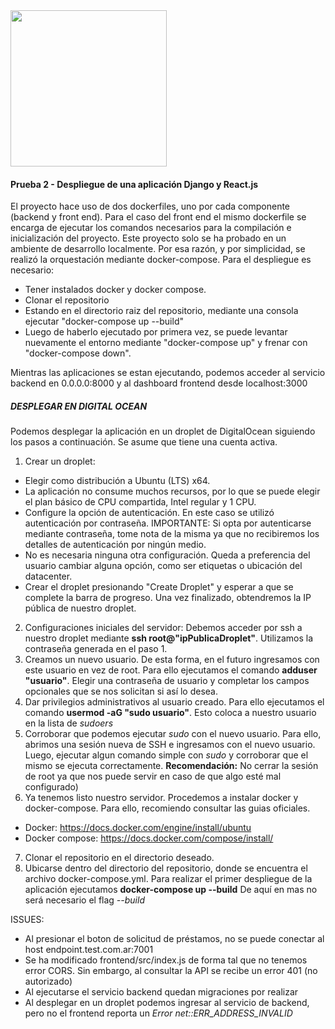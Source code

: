 <img src="https://i.ibb.co/VM5MzBT/craftech-logo3.png=150x" width="250" height="250">

#### Prueba 2 - Despliegue de una aplicación Django y React.js

El proyecto hace uso de dos dockerfiles, uno por cada componente (backend y front end). 
Para el caso del front end el mismo dockerfile se encarga de ejecutar los comandos necesarios para la compilación e inicialización del proyecto.
Este proyecto solo se ha probado en un ambiente de desarrollo localmente. Por esa razón, y por simplicidad, se realizó la orquestación mediante docker-compose.
Para el despliegue es necesario:
 * Tener instalados docker y docker compose. 
 * Clonar el repositorio
 * Estando en el directorio raiz del repositorio, mediante una consola ejecutar "docker-compose up --build"
 * Luego de haberlo ejecutado por primera vez, se puede levantar nuevamente el entorno mediante "docker-compose up" y frenar con "docker-compose down".  

Mientras las aplicaciones se estan ejecutando, podemos acceder al servicio backend en 0.0.0.0:8000 y al dashboard frontend desde localhost:3000


##### DESPLEGAR EN DIGITAL OCEAN

Podemos desplegar la aplicación en un droplet de DigitalOcean siguiendo los pasos a continuación. Se asume que tiene una cuenta activa.
1. Crear un droplet:
*  Elegir como distribución a Ubuntu (LTS) x64.
* La aplicación no consume muchos recursos, por lo que se puede elegir el plan básico de CPU compartida, Intel regular y 1 CPU.
* Configure la opción de autenticación. En este caso se utilizó autenticación por contraseña. IMPORTANTE: Si opta por autenticarse mediante contraseña, tome nota de la misma ya que no recibiremos los detalles de autenticación por ningún medio.
*  No es necesaria ninguna otra configuración. Queda a preferencia del usuario cambiar alguna opción, como ser etiquetas o ubicación del datacenter.
* Crear el droplet presionando "Create Droplet" y esperar a que se complete la barra de progreso. Una vez finalizado, obtendremos la IP pública de nuestro droplet.
2. Configuraciones iniciales del servidor: Debemos acceder por ssh a nuestro droplet mediante **ssh root@"ipPublicaDroplet"**. Utilizamos la contraseña generada en el paso 1.
3. Creamos un nuevo usuario. De esta forma, en el futuro ingresamos con este usuario en vez de root. Para ello ejecutamos el comando **adduser "usuario"**. Elegir una contraseña de usuario y completar los campos opcionales que se nos solicitan si así lo desea.
4. Dar privilegios administrativos al usuario creado. Para ello ejecutamos el comando **usermod -aG "sudo usuario"**. Esto coloca a nuestro usuario en la lista de *sudoers*
5. Corroborar que podemos ejecutar *sudo* con el nuevo usuario. Para ello, abrimos una sesión nueva de SSH e ingresamos con el nuevo usuario. Luego, ejecutar algun comando simple con *sudo* y corroborar que el mismo se ejecuta correctamente.
**Recomendación:** No cerrar la sesión de root ya que nos puede servir en caso de que algo esté mal configurado)
6. Ya tenemos listo nuestro servidor. Procedemos a instalar docker y docker-compose. Para ello, recomiendo consultar las guias oficiales. 
* Docker: https://docs.docker.com/engine/install/ubuntu
* Docker compose: https://docs.docker.com/compose/install/
7. Clonar el repositorio en el directorio deseado.
8. Ubicarse dentro del directorio del repositorio, donde se encuentra el archivo docker-compose.yml. Para realizar el primer despliegue de la aplicación ejecutamos **docker-compose up --build** De aquí en mas no será necesario el flag *--build* 

ISSUES: 
* Al presionar el boton de solicitud de préstamos, no se puede conectar al host endpoint.test.com.ar:7001
* Se ha modificado frontend/src/index.js de forma tal que no tenemos error CORS. Sin embargo, al consultar la API se recibe un error 401 (no autorizado)
* Al ejecutarse el servicio backend quedan migraciones por realizar
* Al desplegar en un droplet podemos ingresar al servicio de backend, pero no el frontend reporta un  *Error net::ERR_ADDRESS_INVALID*